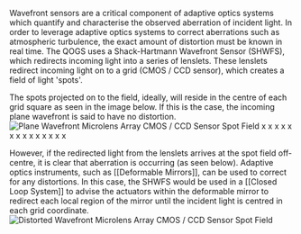  
Wavefront sensors are a critical component of adaptive optics systems which quantify and characterise the observed aberration of incident light. In order to leverage adaptive optics systems to correct aberrations such as atmospheric turbulence, the exact amount of distortion must be known in real time. The QOGS uses a Shack-Hartmann Wavefront Sensor (SHWFS), which redirects incoming light into a series of lenslets. These lenslets redirect incoming light on to a grid (CMOS / CCD sensor), which creates a field of light 'spots'.
 
The spots projected on to the field, ideally, will reside in the centre of each grid square as seen in the image below. If this is the case, the incoming plane wavefront is said to have no distortion.
 ![Plane Wavefront Microlens Array CMOS / CCD Sensor Spot Field x x x x x x x x x x x x x x ](Exported%20image%2020241010164204-21.png)  

However, if the redirected light from the lenslets arrives at the spot field off-centre, it is clear that aberration is occurring (as seen below). Adaptive optics instruments, such as [[Deformable Mirrors]], can be used to correct for any distortions. In this case, the SHWFS would be used in a [[Closed Loop System]] to advise the actuators within the deformable mirror to redirect each local region of the mirror until the incident light is centred in each grid coordinate.
 ![Distorted Wavefront Microlens Array CMOS / CCD Sensor Spot Field ](Exported%20image%2020241010164206-22.png)